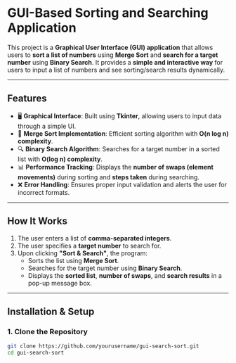 # **GUI-Based Sorting and Searching Application**

This project is a **Graphical User Interface (GUI) application** that allows users to **sort a list of numbers** using **Merge Sort** and **search for a target number** using **Binary Search**. It provides a **simple and interactive way** for users to input a list of numbers and see sorting/search results dynamically.

---

## **Features**
- 🖥️ **Graphical Interface**: Built using **Tkinter**, allowing users to input data through a simple UI.
- 🔢 **Merge Sort Implementation**: Efficient sorting algorithm with **O(n log n) complexity**.
- 🔍 **Binary Search Algorithm**: Searches for a target number in a sorted list with **O(log n) complexity**.
- 📊 **Performance Tracking**: Displays the **number of swaps (element movements)** during sorting and **steps taken** during searching.
- ❌ **Error Handling**: Ensures proper input validation and alerts the user for incorrect formats.

---

## **How It Works**
1. The user enters a list of **comma-separated integers**.
2. The user specifies a **target number** to search for.
3. Upon clicking **"Sort & Search"**, the program:
   - Sorts the list using **Merge Sort**.
   - Searches for the target number using **Binary Search**.
   - Displays the **sorted list**, **number of swaps**, and **search results** in a pop-up message box.

---

## **Installation & Setup**
### **1. Clone the Repository**
```bash
git clone https://github.com/yourusername/gui-search-sort.git
cd gui-search-sort
